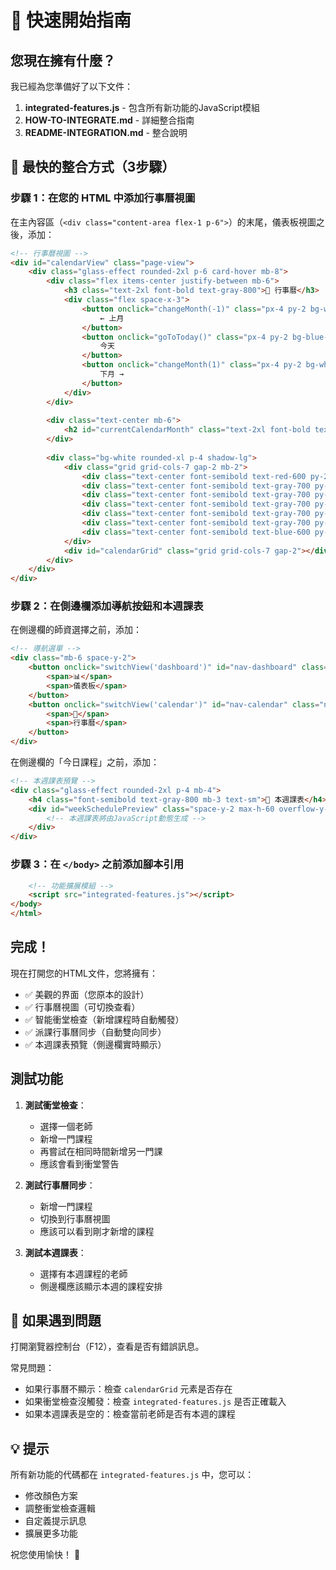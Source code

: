 # 🎯 快速開始指南

## 您現在擁有什麼？

我已經為您準備好了以下文件：

1. **integrated-features.js** - 包含所有新功能的JavaScript模組
2. **HOW-TO-INTEGRATE.md** - 詳細整合指南
3. **README-INTEGRATION.md** - 整合說明

## 🚀 最快的整合方式（3步驟）

### 步驟 1：在您的 HTML 中添加行事曆視圖

在主內容區（`<div class="content-area flex-1 p-6">`）的末尾，儀表板視圖之後，添加：

```html
<!-- 行事曆視圖 -->
<div id="calendarView" class="page-view">
    <div class="glass-effect rounded-2xl p-6 card-hover mb-8">
        <div class="flex items-center justify-between mb-6">
            <h3 class="text-2xl font-bold text-gray-800">📅 行事曆</h3>
            <div class="flex space-x-3">
                <button onclick="changeMonth(-1)" class="px-4 py-2 bg-white hover:bg-gray-50 text-gray-700 rounded-lg font-medium transition-all shadow">
                    ← 上月
                </button>
                <button onclick="goToToday()" class="px-4 py-2 bg-blue-500 hover:bg-blue-600 text-white rounded-lg font-medium transition-all shadow">
                    今天
                </button>
                <button onclick="changeMonth(1)" class="px-4 py-2 bg-white hover:bg-gray-50 text-gray-700 rounded-lg font-medium transition-all shadow">
                    下月 →
                </button>
            </div>
        </div>
        
        <div class="text-center mb-6">
            <h2 id="currentCalendarMonth" class="text-2xl font-bold text-gray-800">2024年 1月</h2>
        </div>
        
        <div class="bg-white rounded-xl p-4 shadow-lg">
            <div class="grid grid-cols-7 gap-2 mb-2">
                <div class="text-center font-semibold text-red-600 py-2">日</div>
                <div class="text-center font-semibold text-gray-700 py-2">一</div>
                <div class="text-center font-semibold text-gray-700 py-2">二</div>
                <div class="text-center font-semibold text-gray-700 py-2">三</div>
                <div class="text-center font-semibold text-gray-700 py-2">四</div>
                <div class="text-center font-semibold text-gray-700 py-2">五</div>
                <div class="text-center font-semibold text-blue-600 py-2">六</div>
            </div>
            <div id="calendarGrid" class="grid grid-cols-7 gap-2"></div>
        </div>
    </div>
</div>
```

### 步驟 2：在側邊欄添加導航按鈕和本週課表

在側邊欄的師資選擇之前，添加：

```html
<!-- 導航選單 -->
<div class="mb-6 space-y-2">
    <button onclick="switchView('dashboard')" id="nav-dashboard" class="nav-btn active w-full text-left text-white flex items-center space-x-2">
        <span>📊</span>
        <span>儀表板</span>
    </button>
    <button onclick="switchView('calendar')" id="nav-calendar" class="nav-btn w-full text-left text-white flex items-center space-x-2">
        <span>📅</span>
        <span>行事曆</span>
    </button>
</div>
```

在側邊欄的「今日課程」之前，添加：

```html
<!-- 本週課表預覽 -->
<div class="glass-effect rounded-2xl p-4 mb-4">
    <h4 class="font-semibold text-gray-800 mb-3 text-sm">📅 本週課表</h4>
    <div id="weekSchedulePreview" class="space-y-2 max-h-60 overflow-y-auto">
        <!-- 本週課表將由JavaScript動態生成 -->
    </div>
</div>
```

### 步驟 3：在 `</body>` 之前添加腳本引用

```html
    <!-- 功能擴展模組 -->
    <script src="integrated-features.js"></script>
</body>
</html>
```

## 完成！

現在打開您的HTML文件，您將擁有：

- ✅ 美觀的界面（您原本的設計）
- ✅ 行事曆視圖（可切換查看）
- ✅ 智能衝堂檢查（新增課程時自動觸發）
- ✅ 派課行事曆同步（自動雙向同步）
- ✅ 本週課表預覽（側邊欄實時顯示）

## 測試功能

1. **測試衝堂檢查**：
   - 選擇一個老師
   - 新增一門課程
   - 再嘗試在相同時間新增另一門課
   - 應該會看到衝堂警告

2. **測試行事曆同步**：
   - 新增一門課程
   - 切換到行事曆視圖
   - 應該可以看到剛才新增的課程

3. **測試本週課表**：
   - 選擇有本週課程的老師
   - 側邊欄應該顯示本週的課程安排

## 🐛 如果遇到問題

打開瀏覽器控制台（F12），查看是否有錯誤訊息。

常見問題：
- 如果行事曆不顯示：檢查 `calendarGrid` 元素是否存在
- 如果衝堂檢查沒觸發：檢查 `integrated-features.js` 是否正確載入
- 如果本週課表是空的：檢查當前老師是否有本週的課程

## 💡 提示

所有新功能的代碼都在 `integrated-features.js` 中，您可以：
- 修改顏色方案
- 調整衝堂檢查邏輯
- 自定義提示訊息
- 擴展更多功能

祝您使用愉快！ 🎉
